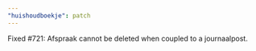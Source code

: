 ```yaml
---
"huishoudboekje": patch
---
```


Fixed #721: Afspraak cannot be deleted when coupled to a journaalpost.
